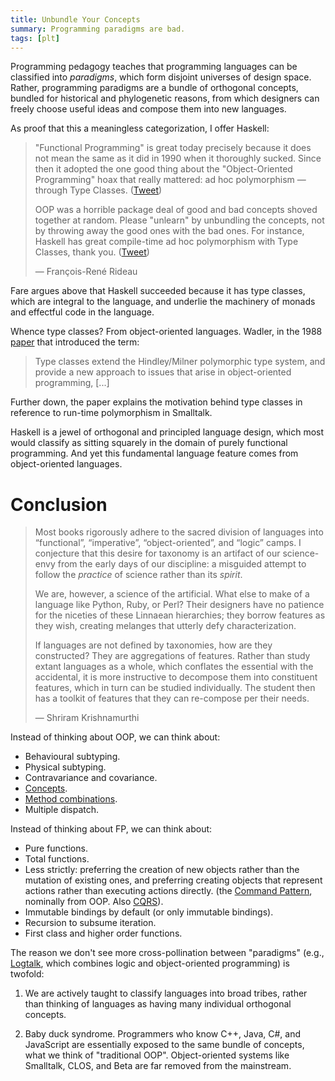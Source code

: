 ```yaml
---
title: Unbundle Your Concepts
summary: Programming paradigms are bad.
tags: [plt]
---
```


Programming pedagogy teaches that programming languages can be classified into
_paradigms_, which form disjoint universes of design space. Rather, programming
paradigms are a bundle of orthogonal concepts, bundled for historical and
phylogenetic reasons, from which designers can freely choose useful ideas and
compose them into new languages.

As proof that this a meaningless categorization, I offer Haskell:

>"Functional Programming" is great today precisely because it does not mean the
>same as it did in 1990 when it thoroughly sucked. Since then it adopted the one
>good thing about the "Object-Oriented Programming" hoax that really mattered:
>ad hoc polymorphism — through Type Classes. ([Tweet](https://twitter.com/Ngnghm/status/936677074517090304))
>
>OOP was a horrible package deal of good and bad concepts shoved together at
>random. Please "unlearn" by unbundling the concepts, not by throwing away the
>good ones with the bad ones. For instance, Haskell has great compile-time ad
>hoc polymorphism with Type Classes, thank you. ([Tweet](https://twitter.com/Ngnghm/status/932726785636257792))
>
>— François-René Rideau

Fare argues above that Haskell succeeded because it has type classes, which are
integral to the language, and underlie the machinery of monads and effectful
code in the language.

Whence type classes? From object-oriented languages. Wadler, in the 1988
[paper][wadler] that introduced the term:

>Type classes extend the Hindley/Milner polymorphic type system, and provide a
>new approach to issues that arise in object-oriented programming, [...]

Further down, the paper explains the motivation behind type classes in reference
to run-time polymorphism in Smalltalk.

Haskell is a jewel of orthogonal and principled language design, which most
would classify as sitting squarely in the domain of purely functional
programming. And yet this fundamental language feature comes from
object-oriented languages.

# Conclusion

>Most books rigorously adhere to the sacred division of languages into
>“functional”, “imperative”, “object-oriented”, and “logic” camps. I conjecture
>that this desire for taxonomy is an artifact of our science-envy from the early
>days of our discipline: a misguided attempt to follow the _practice_ of science
>rather than its _spirit_.
>
>We are, however, a science of the artificial. What else to make of a language
>like Python, Ruby, or Perl? Their designers have no patience for the niceties
>of these Linnaean hierarchies; they borrow features as they wish, creating
>melanges that utterly defy characterization.
>
>If languages are not defined by taxonomies, how are they constructed? They are
>aggregations of features. Rather than study extant languages as a whole, which
>conflates the essential with the accidental, it is more instructive to
>decompose them into constituent features, which in turn can be studied
>individually. The student then has a toolkit of features that they can
>re-compose per their needs.
>
>— Shriram Krishnamurthi

Instead of thinking about OOP, we can think about:

- Behavioural subtyping.
- Physical subtyping.
- Contravariance and covariance.
- [Concepts][cpp-concepts].
- [Method combinations][method-comb].
- Multiple dispatch.

Instead of thinking about FP, we can think about:

- Pure functions.
- Total functions.
- Less strictly: preferring the creation of new objects rather than the mutation
  of existing ones, and preferring creating objects that represent actions
  rather than executing actions directly. (the [Command Pattern][command],
  nominally from OOP. Also [CQRS][cqrs]).
- Immutable bindings by default (or only immutable bindings).
- Recursion to subsume iteration.
- First class and higher order functions.

The reason we don't see more cross-pollination between "paradigms" (e.g.,
[Logtalk][logtalk], which combines logic and object-oriented programming) is
twofold:

1. We are actively taught to classify languages into broad tribes, rather than
   thinking of languages as having many individual orthogonal concepts.

2. Baby duck syndrome. Programmers who know C++, Java, C#, and JavaScript are
   essentially exposed to the same bundle of concepts, what we think of
   "traditional OOP". Object-oriented systems like Smalltalk, CLOS, and Beta are
   far removed from the mainstream.

[wadler]: homepages.inf.ed.ac.uk/wadler/papers/class/class.ps
[cpp-concepts]: http://www.stroustrup.com/good_concepts.pdf
[method-comb]: https://www.cs.cmu.edu/Groups/AI/html/cltl/clm/node287.html
[command]: https://en.wikipedia.org/wiki/Command_pattern
[cqrs]: https://martinfowler.com/bliki/CQRS.html
[logtalk]: https://en.wikipedia.org/wiki/Logtalk
